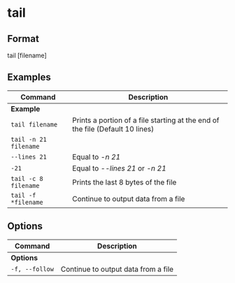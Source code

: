 # tail

## Format

tail [filename]

## Examples

| **Command**   | **Description**   | 
| --------------|-------------------|
| **Example** |
| `tail filename` | Prints a portion of a file starting at the end of the file (Default 10 lines) |
| `tail -n 21 filename`| 
| `--lines 21` | Equal to *-n 21* |
| `-21` | Equal to *--lines 21* or *-n 21* |
| `tail -c 8 filename` | Prints the last 8 bytes of the file | 
| `tail -f *filename` | Continue to output data from a file |

## Options

| **Command**   | **Description**   | 
| --------------|-------------------|
| **Options** |
| `-f, --follow` | Continue to output data from a file |